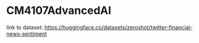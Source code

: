 # CM4107AdvancedAI

link to dataset:
https://huggingface.co/datasets/zeroshot/twitter-financial-news-sentiment
